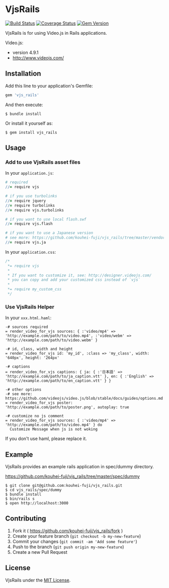 # VjsRails

[![Build Status](https://travis-ci.org/kouhei-fuji/vjs_rails.svg?branch=master)](https://travis-ci.org/kouhei-fuji/vjs_rails) [![Coverage Status](https://img.shields.io/coveralls/kouhei-fuji/vjs_rails.svg)](https://coveralls.io/r/kouhei-fuji/vjs_rails) [![Gem Version](https://badge.fury.io/rb/vjs_rails.svg)](http://badge.fury.io/rb/vjs_rails)

VjsRails is for using Video.js in Rails applications.

Video.js:

- version 4.9.1
- http://www.videojs.com/

## Installation

Add this line to your application's Gemfile:

```ruby
gem 'vjs_rails'
```

And then execute:

    $ bundle install

Or install it yourself as:

    $ gem install vjs_rails

## Usage

### Add to use VjsRails asset files

In your `application.js`:

```coffeescript
# required
//= require vjs

# if you use turbolinks
//= require jquery
//= require turbolinks
//= require vjs.turbolinks

# if you want to use local flash.swf
//= require vjs.flash

# if you want to use a Japanese version
# see more: https://github.com/kouhei-fuji/vjs_rails/tree/master/vendor/assets/langs
//= require vjs.ja
```
In your `application.css`:

```css
/*
 *= require vjs
 *
 * If you want to customize it, see: http://designer.videojs.com/
 * you can copy and add your customized css instead of `vjs`
 *
 *= require my_custom_css
 */
```

### Use VjsRails Helper

In your `xxx.html.haml`:

```haml
-# sources required
= render_video_for_vjs sources: { :'video/mp4' => 'http://example.com/path/to/video.mp4', :'video/webm' => 'http://example.com/path/to/video.webm' }

-# id, class, width and height
= render_video_for_vjs id: 'my_id', :class => 'my_class', width: '640px', height: '264px'

-# captions
= render_video_for_vjs captions: { ja: { :'日本語' => 'http://example.com/path/to/ja_caption.vtt' }, en: { :'English' => 'http://example.com/path/to/en_caption.vtt' } }

-# other options
-# see more: https://github.com/videojs/video.js/blob/stable/docs/guides/options.md
= render_video_for_vjs poster: 'http://example.com/path/to/poster.png', autoplay: true

-# customize no js comment
= render_video_for_vjs sources: { :'video/mp4' => 'http://example.com/path/to/video.mp4' } do
  Customize Message when js is not woking
```

If you don't use haml, please replace it.

## Example

VjsRails provides an example rails application in spec/dummy directory.

https://github.com/kouhei-fuji/vjs_rails/tree/master/spec/dummy

```
$ git clone git@github.com:kouhei-fuji/vjs_rails.git
$ cd vjs_rails/spec/dummy
$ bundle install
$ bin/rails s
$ open http://localhost:3000
```

## Contributing

1. Fork it ( https://github.com/kouhei-fuji/vjs_rails/fork )
2. Create your feature branch (`git checkout -b my-new-feature`)
3. Commit your changes (`git commit -am 'Add some feature'`)
4. Push to the branch (`git push origin my-new-feature`)
5. Create a new Pull Request

## License

VjsRails under the [MIT License](https://github.com/kouhei-fuji/vjs_rails/blob/master/MIT-LICENSE).
